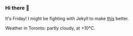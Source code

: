 ### Hi there :wave:

It's Friday! I might be fighting with Jekyll to make [this](https://swissclubto.github.io) better.

Weather in Toronto: partly cloudy, at +10°C.
